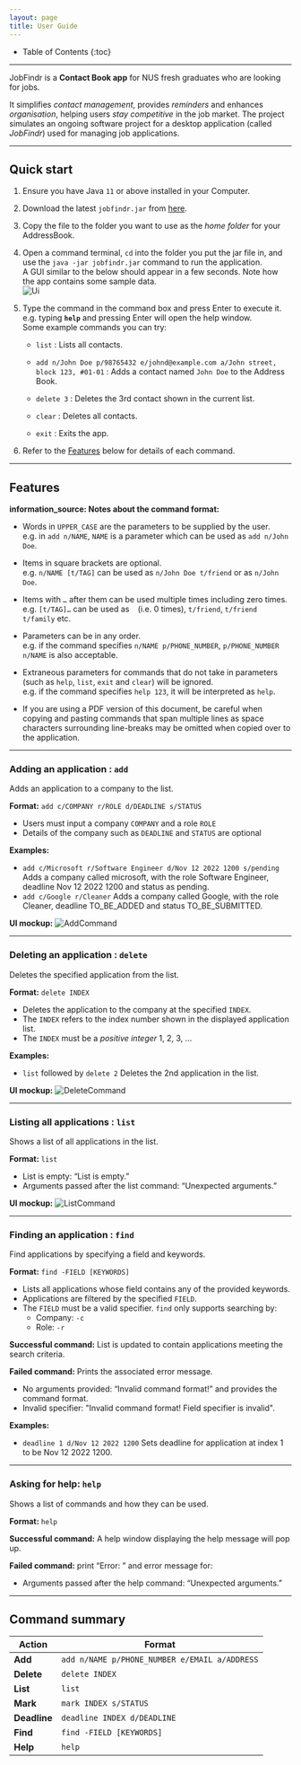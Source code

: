 ```yaml
---
layout: page
title: User Guide
---
```


* Table of Contents
  {:toc}

--------------------------------------------------------------------------------------------------------------------

JobFindr is a **Contact Book app** for NUS fresh graduates who are looking for jobs.

It simplifies _contact management_, provides _reminders_ and enhances _organisation_, helping users _stay competitive_
in the job market.
The project simulates an ongoing software project for a desktop application (called _JobFindr_) used for managing job
applications.

--------------------------------------------------------------------------------------------------------------------

## Quick start

1. Ensure you have Java `11` or above installed in your Computer.

2. Download the latest `jobfindr.jar` from [here](https://github.com/AY2324S1-CS2103T-W12-3/tp/releases).

3. Copy the file to the folder you want to use as the _home folder_ for your AddressBook.

4. Open a command terminal, `cd` into the folder you put the jar file in, and use the `java -jar jobfindr.jar` command
   to run the application.<br>
   A GUI similar to the below should appear in a few seconds. Note how the app contains some sample data.<br>
   ![Ui](images/Ui.png)

5. Type the command in the command box and press Enter to execute it. e.g. typing **`help`** and pressing Enter will
   open the help window.<br>
   Some example commands you can try:

    * `list` : Lists all contacts.

    * `add n/John Doe p/98765432 e/johnd@example.com a/John street, block 123, #01-01` : Adds a contact named `John Doe`
      to the Address Book.

    * `delete 3` : Deletes the 3rd contact shown in the current list.

    * `clear` : Deletes all contacts.

    * `exit` : Exits the app.

6. Refer to the [Features](#features) below for details of each command.

--------------------------------------------------------------------------------------------------------------------

## Features

<div markdown="block" class="alert alert-info">

**information_source: Notes about the command format:**<br>

* Words in `UPPER_CASE` are the parameters to be supplied by the user.<br>
  e.g. in `add n/NAME`, `NAME` is a parameter which can be used as `add n/John Doe`.

* Items in square brackets are optional.<br>
  e.g. `n/NAME [t/TAG]` can be used as `n/John Doe t/friend` or as `n/John Doe`.

* Items with `…` after them can be used multiple times including zero times.<br>
  e.g. `[t/TAG]…` can be used as ` ` (i.e. 0 times), `t/friend`, `t/friend t/family` etc.

* Parameters can be in any order.<br>
  e.g. if the command specifies `n/NAME p/PHONE_NUMBER`, `p/PHONE_NUMBER n/NAME` is also acceptable.

* Extraneous parameters for commands that do not take in parameters (such as `help`, `list`, `exit` and `clear`) will be
  ignored.<br>
  e.g. if the command specifies `help 123`, it will be interpreted as `help`.

* If you are using a PDF version of this document, be careful when copying and pasting commands that span multiple lines
  as space characters surrounding line-breaks may be omitted when copied over to the application.

</div>

---

### Adding an application : `add`

Adds an application to a company to the list.

**Format:** `add c/COMPANY r/ROLE d/DEADLINE s/STATUS`

* Users must input a company `COMPANY` and a role `ROLE`
* Details of the company such as `DEADLINE` and `STATUS` are optional

**Examples:**

* `add c/Microsoft r/Software Engineer d/Nov 12 2022 1200 s/pending`
  Adds a company called microsoft, with the role Software Engineer,
  deadline Nov 12 2022 1200 and status as pending.
* `add c/Google r/Cleaner`
  Adds a company called Google, with the role Cleaner,
  deadline TO_BE_ADDED and status TO_BE_SUBMITTED.

**UI mockup:**
![AddCommand](images/user-guide/AddCommand.png)

---

### Deleting an application : `delete`

Deletes the specified application from the list.

**Format:** `delete INDEX`

* Deletes the application to the company at the specified `INDEX`.
* The `INDEX` refers to the index number shown in the displayed application list.
* The `INDEX` must be a _positive integer_ 1, 2, 3, …

**Examples:**

* `list` followed by `delete 2`
  Deletes the 2nd application in the list.

**UI mockup:**
![DeleteCommand](images/user-guide/DeleteCommand.png)

---

### Listing all applications : `list`

Shows a list of all applications in the list.

**Format:** `list`

* List is empty: “List is empty.”
* Arguments passed after the list command: “Unexpected arguments.”

**UI mockup:**
![ListCommand](images/user-guide/ListCommand.png)

---

### Finding an application : `find`

Find applications by specifying a field and keywords.

**Format:** `find -FIELD [KEYWORDS]`

* Lists all applications whose field contains any of the provided keywords.
* Applications are filtered by the specified `FIELD`.
* The `FIELD` must be a valid specifier. `find` only supports searching by:
    * Company: `-c`
    * Role: `-r`

**Successful command:**
List is updated to contain applications meeting the search criteria.

**Failed command:**
Prints the associated error message.

* No arguments provided: “Invalid command format!” and provides the command format.
* Invalid specifier: "Invalid command format! Field specifier is invalid".

**Examples:**

* `deadline 1 d/Nov 12 2022 1200`
  Sets deadline for application at index 1 to be Nov 12 2022 1200.

---

### Asking for help: `help`

Shows a list of commands and how they can be used.

**Format:** `help`

**Successful command:**
A help window displaying the help message will pop up.

**Failed command:**
print “Error: ” and error message for:

* Arguments passed after the help command: “Unexpected arguments.”

--------------------------------------------------------------------------------------------------------------------

## Command summary

| Action       | Format                                        |
|--------------|-----------------------------------------------|
| **Add**      | `add n/NAME p/PHONE_NUMBER e/EMAIL a/ADDRESS` |
| **Delete**   | `delete INDEX`                                |
| **List**     | `list`                                        |
| **Mark**     | `mark INDEX s/STATUS`                         |
| **Deadline** | `deadline INDEX d/DEADLINE`                   |
| **Find**     | `find -FIELD [KEYWORDS]`                      |
| **Help**     | `help `                                       |

